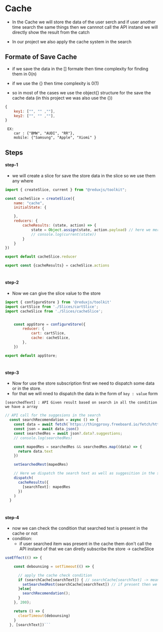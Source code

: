# Cache

- In the Cache we will store the data of the user serch and if user another time search the same things then we cannnot call the API instand we will directly show the result from the catch

- In our project we also apply the cache system in the search


## Formate of Save Cache

- if we save the data in the [] formate then time complexity for finding them in 0(n)
- if we use the {} then time complexity is 0(1)

- so in most of the cases we use the object{} structure for the save the cache data (in this project we was also use the {})

``` js
{
    key1: ["", "" ,""], 
    key2: ["", "" ,""],
}
````

```
 EX: 
    car : {"BMW", "AUDI", "RR"},
    mobile: {"Samsung", "Apple", "Xiomi" }
```

## Steps

#### step-1

- we will create a slice for save the store data in the slice so we use them any where

``` js
import { createSlice, current } from "@reduxjs/toolkit";

const cacheSlice = createSlice({
    name: "cache",
    initialState: {

    },
    reducers: {
        cacheResults: (state, action) => {
            state = Object.assign(state, action.payload) // here we merged 2 objects
            // console.log(current(state))
        }
    }
})  

export default cacheSlice.reducer

export const {cacheResults} = cacheSlice.actions
```
#
#

#### step-2

- Now we can give the slice value to the store

``` js
import { configureStore } from '@reduxjs/toolkit'
import cartSlice from './Slices/cartSlice';
import cacheSlice from './Slices/cacheSlice';


    const appStore = configureStore({
        reducer: {
            cart: cartSlice,
            cache: cacheSlice,
        },
    })

export default appStore;
```
#
#

#### step-3

- Now for use the store subscription first we need to dispatch some data or in the store.
- for that we will nned to dispatch the data in the form of `key : value` form

`
[searchedText] : API Given result based on search in all the condition we have a array
`

``` js
// API call for the suggesions in the search 
  const searchRecomendation = async () => {
    const data = await fetch(`https://thingproxy.freeboard.io/fetch/https://www.swiggy.com/dapi/restaurants/search/suggest?lat=22.4833391&lng=70.05802659999999&str=${searchText}&trackingId=undefined&includeIMItem=true`)
    const json = await data.json()
    const searchedRes = await json?.data?.suggestions;
    // console.log(searchedRes)

    const mapedRes = searchedRes && searchedRes.map((data) => {
      return data.text
    })

    setSearchedRest(mapedRes)

    // Here we dispatch the search text as well as suggesition in the store slice 
    dispatch(
      cacheResults({
        [searchText]: mapedRes
      })
    )
  }
```
#
#

#### step-4

- now we can check the condition that searched text is present in the cache or not
- condition:
  - if user searched item was present in the cache them don't call the API instand of that we can diretly subscribe the store -> cacheSlice

``` js
useEffect(() => {

    const debounsing = setTimeout(() => {

      // apply the cache check condition
      if (searchCache[searchText]) { // searchCache[searchText] -> means that searchText is present in the searchCache or not
        setSearchedRest(searchCache[searchText]) // if present then we can directly setSearchedRest from the caache slice 
      }else{
        searchRecomendation();
      }
    }, 200);

    return () => {
      clearTimeout(debounsing)
    }
  }, [searchText])```
